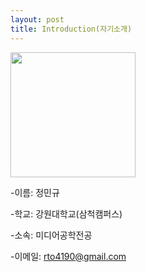 ```yaml
---
layout: post
title: Introduction(자기소개)
---
```


<img width="200" src="https://user-images.githubusercontent.com/58023057/69484299-f35a5480-0e74-11ea-9964-c0ae9e9de8f2.jpg">

-이름: 정민규

-학교: 강원대학교(삼척캠퍼스)

-소속: 미디어공학전공

-이메일: rto4190@gmail.com